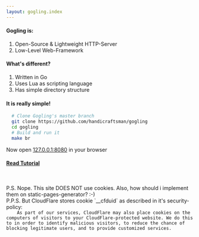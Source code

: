 ```yaml
---
layout: gogling.index
---
```

#### Gogling is:
1. Open-Source & Lightweight HTTP-Server
2. Low-Level Web-Framework

#### What's different?
1. Written in Go
2. Uses Lua as scripting language
3. Has simple directory structure

#### It is really simple!
```bash
  # Clone Gogling's master branch
  git clone https://github.com/handicraftsman/gogling
  cd gogling
  # Build and run it
  make br
```
Now open <a href="http://127.0.0.1:8080">127.0.0.1:8080</a> in your browser

#### [Read Tutorial](/gogling/tutorial/ "Tutorial")
<br/>
<p class="cuil-tiny">
  P.S.
  Nope. This site DOES NOT use cookies. Also, how should i implement them on
  static-pages-generator? :-)
  <br/>P.P.S. But CloudFlare stores cookie `__cfduid` as described in it's security-policy:
  <code>
    As part of our services, CloudFlare may also place cookies on the computers of visitors to your CloudFlare-protected website. We do this to in order to identify malicious visitors, to reduce the chance of blocking legitimate users, and to provide customized services.
  </code>
</p>
